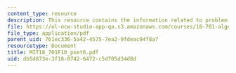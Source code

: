```yaml
---
content_type: resource
description: This resource contains the information related to problem set 6.
file: https://ol-ocw-studio-app-qa.s3.amazonaws.com/courses/18-701-algebra-i-fall-2010/db5d873e3f1807426472c5d705d34d8d_MIT18_701F10_pset6.pdf
file_type: application/pdf
parent_uid: 761ec336-5a42-4575-7ea2-9fdeac94f8a7
resourcetype: Document
title: MIT18_701F10_pset6.pdf
uid: db5d873e-3f18-0742-6472-c5d705d34d8d
---
```

